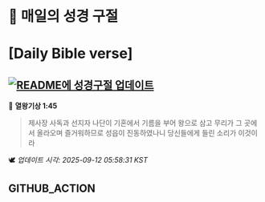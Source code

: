 # 🙏 매일의 성경 구절
# [Daily Bible verse]
## [![README에 성경구절 업데이트](https://github.com/DONGSUKA/first_test/actions/workflows/update-readme-bible.yml/badge.svg)](https://github.com/DONGSUKA/first_test/actions/workflows/update-readme-bible.yml)
<!-- START_BIBLE_VERSE -->
📖 **열왕기상 1:45**
> 제사장 사독과 선지자 나단이 기혼에서 기름을 부어 왕으로 삼고 무리가 그 곳에서 올라오며 즐거워하므로 성읍이 진동하였나니 당신들에게 들린 소리가 이것이라

🕊️ _업데이트 시각: 2025-09-12 05:58:31 KST_
  <!-- END_BIBLE_VERSE -->
## GITHUB_ACTION

